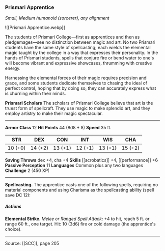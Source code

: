 ### Prismari Apprentice
_Small, Medium humanoid (sorcerer), any alignment_

![[Prismari Apprentice.webp]]

The students of Prismari College—first as apprentices and then as pledgemages—see no distinction between magic and art. No two Prismari students have the same style of spellcasting; each wields the elemental magic taught by the college in a way that expresses their personality. In the hands of Prismari students, spells that conjure fire or bend water to one's will become vibrant and expressive showcases, thrumming with creative energy.

Harnessing the elemental forces of their magic requires precision and grace, and some students dedicate themselves to chasing the ideal of perfect control, hoping that by doing so, they can accurately express what is churning within their minds.


**Prismari Scholars** The scholars of Prismari College believe that art is the truest form of spellcraft. They use magic to make splendid art, and they employ artistry to make their magic spectacular.





---

**Armor Class** 12
**Hit Points** 44 (8d8 + 8)
**Speed** 35 ft.

| STR     | DEX     | CON     | INT     | WIS     | CHA     |
|---------|---------|---------|---------|---------|---------|
| 10 (+0) | 14 (+2) | 13 (+1) | 12 (+1) | 13 (+1) | 15 (+2) |

**Saving Throws** dex +4, cha +4
**Skills** [[acrobatics]] +4, [[performance]] +6
**Passive Perception** 11
**Languages** Common plus any two languages
**Challenge** 2 (450 XP)

---

**Spellcasting.** The apprentice casts one of the following spells, requiring no material components and using Charisma as the spellcasting ability (spell save DC 12):

##### Actions
**Elemental Strike**. _Melee or Ranged Spell Attack:_ +4 to hit, reach 5 ft. or range 60 ft., one target. Hit: 10 (3d6) fire or cold damage (the apprentice's choice).


---

Source: [[SCC]], page 205